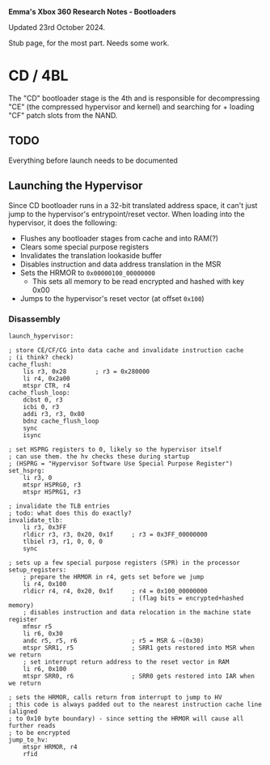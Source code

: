 **Emma's Xbox 360 Research Notes - Bootloaders**

Updated 23rd October 2024.

Stub page, for the most part. Needs some work.

# CD / 4BL

The "CD" bootloader stage is the 4th and is responsible for decompressing "CE"
(the compressed hypervisor and kernel) and searching for + loading "CF" patch
slots from the NAND.

## TODO

Everything before launch needs to be documented

## Launching the Hypervisor

Since CD bootloader runs in a 32-bit translated address space, it can't just
jump to the hypervisor's entrypoint/reset vector. When loading into the
hypervisor, it does the following:

* Flushes any bootloader stages from cache and into RAM(?)
* Clears some special purpose registers
* Invalidates the translation lookaside buffer
* Disables instruction and data address translation in the MSR
* Sets the HRMOR to `0x00000100_00000000`
    * This sets all memory to be read encrypted and hashed with key 0x00
* Jumps to the hypervisor's reset vector (at offset `0x100`)

### Disassembly

```
launch_hypervisor:

; store CE/CF/CG into data cache and invalidate instruction cache
; (i think? check)
cache_flush:
    lis r3, 0x28        ; r3 = 0x280000
    li r4, 0x2a00
    mtspr CTR, r4
cache_flush_loop:
    dcbst 0, r3
    icbi 0, r3
    addi r3, r3, 0x80
    bdnz cache_flush_loop
    sync
    isync

; set HSPRG registers to 0, likely so the hypervisor itself
; can use them. the hv checks these during startup
; (HSPRG = "Hypervisor Software Use Special Purpose Register")
set_hsprg:
    li r3, 0
    mtspr HSPRG0, r3
    mtspr HSPRG1, r3

; invalidate the TLB entries
; todo: what does this do exactly?
invalidate_tlb:
    li r3, 0x3FF
    rldicr r3, r3, 0x20, 0x1f     ; r3 = 0x3FF_00000000
    tlbiel r3, r1, 0, 0, 0
    sync

; sets up a few special purpose registers (SPR) in the processor
setup_registers:
    ; prepare the HRMOR in r4, gets set before we jump
    li r4, 0x100
    rldicr r4, r4, 0x20, 0x1f     ; r4 = 0x100_00000000
                                  ; (flag bits = encrypted+hashed memory)
    ; disables instruction and data relocation in the machine state register
    mfmsr r5
    li r6, 0x30
    andc r5, r5, r6               ; r5 = MSR & ~(0x30)
    mtspr SRR1, r5                ; SRR1 gets restored into MSR when we return
    ; set interrupt return address to the reset vector in RAM
    li r6, 0x100
    mtspr SRR0, r6                ; SRR0 gets restored into IAR when we return

; sets the HRMOR, calls return from interrupt to jump to HV
; this code is always padded out to the nearest instruction cache line (aligned
; to 0x10 byte boundary) - since setting the HRMOR will cause all further reads
; to be encrypted
jump_to_hv:
    mtspr HRMOR, r4
    rfid
```
